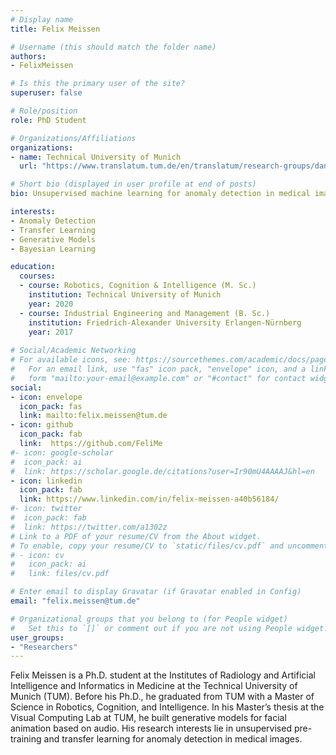 ```yaml
---
# Display name
title: Felix Meissen

# Username (this should match the folder name)
authors:
- FelixMeissen

# Is this the primary user of the site?
superuser: false

# Role/position
role: PhD Student

# Organizations/Affiliations
organizations:
- name: Technical University of Munich
  url: "https://www.translatum.tum.de/en/translatum/research-groups/daniel-rueckert-ai-in-healthcare-and-medicine/"

# Short bio (displayed in user profile at end of posts)
bio: Unsupervised machine learning for anomaly detection in medical images.

interests:
- Anomaly Detection
- Transfer Learning
- Generative Models
- Bayesian Learning

education:
  courses:
  - course: Robotics, Cognition & Intelligence (M. Sc.)
    institution: Technical University of Munich
    year: 2020
  - course: Industrial Engineering and Management (B. Sc.)
    institution: Friedrich-Alexander University Erlangen-Nürnberg
    year: 2017
 
# Social/Academic Networking
# For available icons, see: https://sourcethemes.com/academic/docs/page-builder/#icons
#   For an email link, use "fas" icon pack, "envelope" icon, and a link in the
#   form "mailto:your-email@example.com" or "#contact" for contact widget.
social:
- icon: envelope
  icon_pack: fas
  link: mailto:felix.meissen@tum.de
- icon: github
  icon_pack: fab
  link:  https://github.com/FeliMe
#- icon: google-scholar
#  icon_pack: ai
#  link: https://scholar.google.de/citations?user=Ir90mU4AAAAJ&hl=en
- icon: linkedin
  icon_pack: fab
  link: https://www.linkedin.com/in/felix-meissen-a40b56184/
#- icon: twitter
#  icon_pack: fab
#  link: https://twitter.com/a1302z
# Link to a PDF of your resume/CV from the About widget.
# To enable, copy your resume/CV to `static/files/cv.pdf` and uncomment the lines below.
# - icon: cv
#   icon_pack: ai
#   link: files/cv.pdf

# Enter email to display Gravatar (if Gravatar enabled in Config)
email: "felix.meissen@tum.de"

# Organizational groups that you belong to (for People widget)
#   Set this to `[]` or comment out if you are not using People widget.
user_groups:
- "Researchers"
---
```


Felix Meissen is a Ph.D. student at the Institutes of Radiology and Artificial Intelligence and Informatics in Medicine at the Technical University of Munich (TUM). Before his Ph.D., he graduated from TUM with a Master of Science in Robotics, Cognition, and Intelligence. In his Master’s thesis at the Visual Computing Lab at TUM, he built generative models for facial animation based on audio. His research interests lie in unsupervised pre-training and transfer learning for anomaly detection in medical images.
